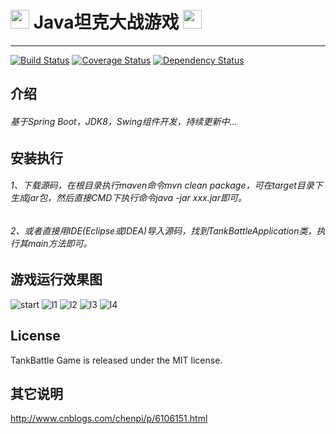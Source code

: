
# <img width="30" src="https://raw.githubusercontent.com/peterchenhdu/tankbattle/master/doc/imgs/ICON.gif"> Java坦克大战游戏 <img width="30" src="https://raw.githubusercontent.com/peterchenhdu/tankbattle/master/doc/imgs/ICON.gif">
---

[![Build Status][travis-image]][travis-url]
[![Coverage Status](https://coveralls.io/repos/github/peterchenhdu/tankbattle/badge.svg?branch=master)](https://coveralls.io/github/peterchenhdu/tankbattle?branch=master)
[![Dependency Status](https://www.versioneye.com/user/projects/5abdf5830fb24f4489395ea5/badge.svg?style=flat-square)](https://www.versioneye.com/user/projects/5abdf5830fb24f4489395ea5)

[travis-image]: https://travis-ci.org/peterchenhdu/tankbattle.svg?branch=master
[travis-url]: https://travis-ci.org/peterchenhdu/tankbattle

## 介绍
###### 基于Spring Boot，JDK8，Swing组件开发，持续更新中...

## 安装执行
###### 1、下载源码，在根目录执行maven命令mvn clean package，可在target目录下生成jar包，然后直接CMD下执行命令java -jar xxx.jar即可。
###### 2、或者直接用IDE(Eclipse或IDEA)导入源码，找到TankBattleApplication类，执行其main方法即可。


## 游戏运行效果图
![start][start-image]
![l1][l1-image]
![l2][l2-image]
![l3][l3-image]
![l4][l4-image]

[start-image]: https://github.com/peterchenhdu/tankbattle/blob/master/doc/imgs/start.jpg
[l1-image]: https://github.com/peterchenhdu/tankbattle/blob/master/doc/imgs/level1.jpg
[l2-image]: https://github.com/peterchenhdu/tankbattle/blob/master/doc/imgs/level2.jpg
[l3-image]: https://github.com/peterchenhdu/tankbattle/blob/master/doc/imgs/level3.jpg
[l4-image]: https://github.com/peterchenhdu/tankbattle/blob/master/doc/imgs/level4.jpg

## License

TankBattle Game is released under the MIT license.

## 其它说明
http://www.cnblogs.com/chenpi/p/6106151.html
